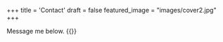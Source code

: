 +++
title = 'Contact'
draft = false
featured_image = "images/cover2.jpg"
+++

Message me below.
{{<contact-form>}}
